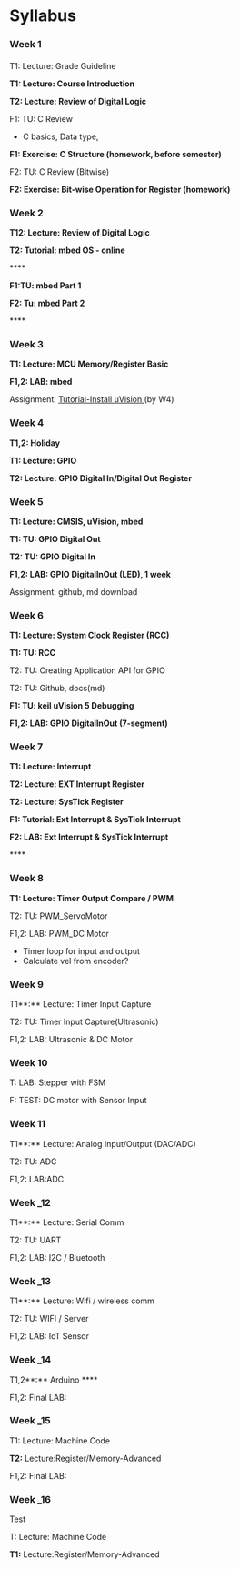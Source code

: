 # Syllabus



### Week 1

#### 

T1: Lecture: Grade Guideline

**T1: Lecture: Course Introduction** 

**T2:  Lecture: Review of Digital Logic**



F1: TU: C Review 

* C basics, Data type, 

**F1: Exercise: C Structure  \(homework, before semester\)** 

F2: TU: C Review \(Bitwise\)

**F2:  Exercise: Bit-wise Operation for Register  \(homework\)**

### 

### Week 2

**T12:  Lecture: Review of Digital Logic**

**T2: Tutorial: mbed OS - online** 

\*\*\*\*

**F1:TU:  mbed Part 1**

**F2: Tu: mbed Part 2**

\*\*\*\*

### Week 3

**T1:  Lecture: MCU Memory/Register Basic**



**F1,2: LAB: mbed**  

Assignment: [Tutorial-Install uVision ](../../uvision/installation.md)\(by W4\)



### Week 4

**T1,2: Holiday**

**T1: Lecture: GPIO** 

**T2: Lecture: GPIO Digital In/Digital Out Register**

### 

### Week 5

**T1:   Lecture: CMSIS, uVision, mbed**

**T1: TU: GPIO Digital Out**

**T2: TU: GPIO Digital In**

**F1,2: LAB: GPIO DigitalInOut \(LED\), 1 week**

Assignment: github, md download

### 

### Week 6

**T1: Lecture: System Clock Register \(RCC\)**

**T1: TU: RCC** 

T2: TU: Creating Application API for GPIO

T2: TU: Github, docs\(md\)

**F1: TU: keil uVision 5 Debugging**

**F1,2: LAB: GPIO DigitalInOut  \(7-segment\)**



### 

### Week 7

**T1: Lecture: Interrupt** 

**T2: Lecture: EXT Interrupt Register** 

**T2: Lecture:  SysTick Register**

**F1:  Tutorial: Ext Interrupt  & SysTick Interrupt** 

**F2:  LAB:  Ext Interrupt  & SysTick Interrupt** 



\*\*\*\*

### Week 8

**T1: Lecture: Timer Output Compare / PWM**

T2: TU: PWM\_ServoMotor

F1,2: LAB: PWM\_DC Motor 

* Timer loop for input and output
* Calculate vel from encoder?





### 

### Week 9

T1**:** Lecture: Timer Input Capture

T2: TU: Timer Input Capture\(Ultrasonic\)

F1,2: LAB: Ultrasonic & DC Motor 

### 

### Week 10

T: LAB: Stepper with FSM

F:  TEST:   DC motor with Sensor Input



### Week 11

T1**:** Lecture: Analog Input/Output \(DAC/ADC\)

T2: TU: ADC 

F1,2: LAB:ADC



### Week \_12

T1**:** Lecture: Serial Comm

T2: TU: UART 

F1,2: LAB: I2C / Bluetooth

### 

### Week \_13

T1**:** Lecture: Wifi / wireless comm

T2: TU: WIFI  / Server

F1,2: LAB:  IoT  Sensor

### 

### Week \_14

T1,2**:**  Arduino ****

F1,2: Final LAB: 



### Week \_15

T1: Lecture: Machine Code

**T2:** Lecture:Register/Memory-Advanced

F1,2:  Final LAB: 



### Week \_16

Test

T: Lecture: Machine Code

**T1:** Lecture:Register/Memory-Advanced















